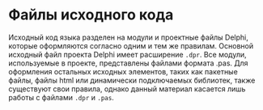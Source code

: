 # Файлы исходного кода

Исходный код языка разделен на модули и проектные файлы Delphi, которые оформляются согласно одним и тем же правилам. Основной исходный файл проекта Delphi имеет расширение `.dpr`. Все модули, используемые в проекте, представлены файлами формата .pas. Для оформления остальных исходных элементов, таких как пакетные файлы, файлы html или динамически подключаемых библиотек, также существуют свои правила, однако данный материал касается лишь работы с файлами `.dpr` и `.pas`.

